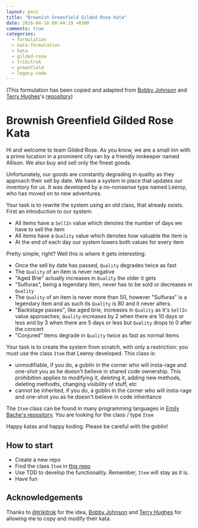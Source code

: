 ```yaml
---
layout: post
title: "Brownish Greenfield Gilded Rose Kata"
date: 2016-04-18 00:44:19 +0300
comments: true
categories:
  - formulation
  - kata-formulation
  - kata
  - gilded-rose
  - trikitrok
  - greenfield
  - legacy-code
---
```


(This formulation has been copied and adapted from [Bobby Johnson](https://twitter.com/NotMyself) and [Terry Hughes](https://twitter.com/TerryHughes)'s [repository](https://github.com/NotMyself/GildedRose))

# Brownish Greenfield Gilded Rose Kata

Hi and welcome to team Gilded Rose. As you know, we are a small inn with a prime location in a prominent city ran by a friendly innkeeper named Allison. We also buy and sell only the finest goods. 

Unfortunately, our goods are constantly degrading in quality as they approach their sell by date. We have a system in place that updates our inventory for us. It was developed by a no-nonsense type named Leeroy, who has moved on to new adventures. 

Your task is to rewrite the system using an old class, that already exists.
First an introduction to our system:

- All items have a ``SellIn`` value which denotes the number of days we have to sell the item
- All items have a ``Quality`` value which denotes how valuable the item is
- At the end of each day our system lowers both values for every item

Pretty simple, right? Well this is where it gets interesting:

- Once the sell by date has passed, ``Quality`` degrades twice as fast
- The ``Quality`` of an item is never negative
- "Aged Brie" actually increases in ``Quality`` the older it gets
- "Sulfuras", being a legendary item, never has to be sold or decreases in ``Quality``
- The ``Quality`` of an item is never more than 50, however "Sulfuras" is a legendary item and as such its ``Quality`` is 80 and it never alters.
- "Backstage passes", like aged brie, increases in ``Quality`` as it's ``SellIn`` value approaches; ``Quality`` increases by 2 when there are 10 days or less and by 3 when there are 5 days or less but ``Quality`` drops to 0 after the concert
- "Conjured" items degrade in ``Quality`` twice as fast as normal items

Your task is to create the system from scratch, with only a restriction: you must use the class ``Item`` that Leeroy developed. This class is:

  * unmodifiable, if you do, a goblin in the corner who will insta-rage and one-shot you as he doesn't believe in shared code ownership. This prohibition applies to modifying it, deleting it, adding new methods, deleting methodts, changing visibility of stuff, etc
  * cannot be inherited, if you do, a goblin in the corner who will insta-rage and one-shot you as he doesn't believe in code inheritance

The ``Item`` class can be found in many programming languages in [Emily Bache's repository][emilys-repo]. You are looking for the class / type ``Item``

Happy katas and happy koding. Please be careful with the goblin!

## How to start

  * Create a new repo
  * Find the class ``Item`` in [this repo][emilys-repo]
  * Use TDD to develop the functionality. Remember, ``Item`` will stay as it is.
  * Have fun

## Acknowledgements

Thanks to [@trikitrok](https://twitter.com/@trikitrok) for the idea, [Bobby Johnson](https://twitter.com/NotMyself) and [Terry Hughes](https://twitter.com/TerryHughes) for allowing me to copy and modify their kata.

[emilys-repo]: https://github.com/emilybache/GildedRose-Refactoring-Kata